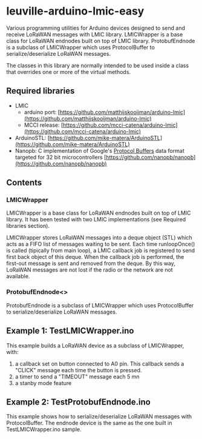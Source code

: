 # leuville-arduino-lmic-easy
Various programming utilities for Arduino devices designed to send and receive LoRaWAN messages with LMIC library.
LMICWrapper is a base class for LoRaWAN endnodes built on top of LMIC library.
ProtobufEndnode is a subclass of LMICWrapper which uses ProtocolBuffer to serialize/deserialize LoRaWAN messages.

The classes in this library are normally intended to be used inside a class that overrides one or more of the virtual methods.

## Required libraries


 - LMIC
	 - arduino port: [https://github.com/matthijskooijman/arduino-lmic](https://github.com/matthijskooijman/arduino-lmic)
	 - MCCI release: [https://github.com/mcci-catena/arduino-lmic](https://github.com/mcci-catena/arduino-lmic)
 - ArduinoSTL: [https://github.com/mike-matera/ArduinoSTL](https://github.com/mike-matera/ArduinoSTL)
 - Nanopb: C implementation of Google's [Protocol Buffers](http://code.google.com/apis/protocolbuffers/) data format targeted for 32 bit microcontrollers [https://github.com/nanopb/nanopb](https://github.com/nanopb/nanopb)

## Contents

### LMICWrapper
LMICWrapper is a base class for LoRaWAN endnodes built on top of LMIC library. It has been tested with two LMIC implementations (see Required libraries section).

LMICWrapper stores LoRaWAN messages into a deque object (STL) which acts as a FIFO list of messages waiting to be sent. Each time runloopOnce() is called (tipically from main loop), a LMIC callback job is registered to send first back object of this deque. When the callback job is performed, the first-out message is sent and removed from the deque. By this way, LoRaWAN messages are not lost if the radio or the network are not available.

### ProtobufEndnode<>
ProtobufEndnode is a subclass of LMICWrapper which uses ProtocolBuffer to serialize/deserialize LoRaWAN messages.
 
## Example 1: TestLMICWrapper.ino
This example builds a LoRaWAN device as a subclass of LMICWrapper, with:

 1. a callback set on button connected to A0 pin. This callback sends a "CLICK" message each time the button is pressed.
 2. a timer to send a "TIMEOUT" message each 5 mn
 3. a stanby mode feature

 ## Example 2: TestProtobufEndnode.ino
This example shows how to serialize/deserialize LoRaWAN messages with ProtocolBuffer.
The endnode device is the same as the one built in TestLMICWrapper.ino sample.

 
<!--stackedit_data:
eyJoaXN0b3J5IjpbLTIwNjMxMDk2NjcsLTE3MTA3MzcwNjIsNj
Y2MjQwOTgzLDE3NjIwMTc3MjEsLTE3Mzg3NDczOTYsLTUzNTM2
MTkwNF19
-->